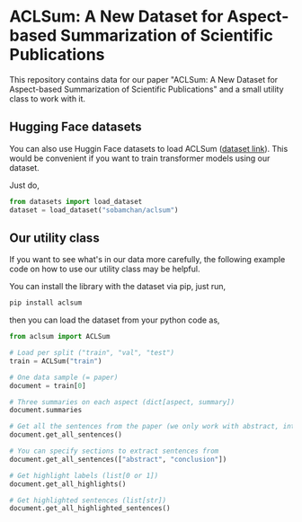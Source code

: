 # ACLSum: A New Dataset for Aspect-based Summarization of Scientific Publications

This repository contains data for our paper "ACLSum: A New Dataset for Aspect-based Summarization of Scientific Publications" and a small 
utility class to work with it.


## Hugging Face datasets

You can also use Huggin Face datasets to load ACLSum ([dataset link](https://huggingface.co/datasets/sobamchan/aclsum)).
This would be convenient if you want to train transformer models using our dataset.

Just do,

```py
from datasets import load_dataset
dataset = load_dataset("sobamchan/aclsum")
```


## Our utility class

If you want to see what's in our data more carefully, the following example code on how to use our utility class may be helpful.

You can install the library with the dataset via pip, just run,

```bash
pip install aclsum
```

then you can load the dataset from your python code as,

```py
from aclsum import ACLSum

# Load per split ("train", "val", "test")
train = ACLSum("train")

# One data sample (= paper)
document = train[0]

# Three summaries on each aspect (dict[aspect, summary])
document.summaries

# Get all the sentences from the paper (we only work with abstract, introduction, and conclusion sections) (list[str])
document.get_all_sentences() 

# You can specify sections to extract sentences from
document.get_all_sentences(["abstract", "conclusion"])

# Get highlight labels (list[0 or 1])
document.get_all_highlights()

# Get highlighted sentences (list[str])
document.get_all_highlighted_sentences()
```

